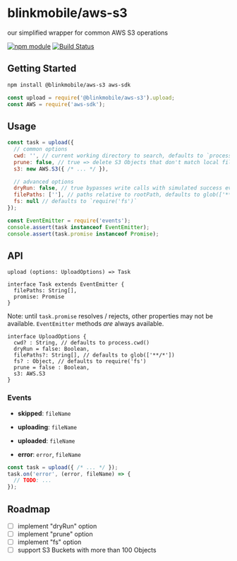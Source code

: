 # blinkmobile/aws-s3

our simplified wrapper for common AWS S3 operations

[![npm module](https://img.shields.io/npm/v/@blinkmobile/aws-s3.svg)](https://www.npmjs.com/package/@blinkmobile/aws-s3)
[![Build Status](https://travis-ci.org/blinkmobile/aws-s3.js.svg?branch=master)](https://travis-ci.org/blinkmobile/aws-s3.js)


## Getting Started

```sh
npm install @blinkmobile/aws-s3 aws-sdk
```

```js
const upload = require('@blinkmobile/aws-s3').upload;
const AWS = require('aws-sdk');
```


## Usage

```js
const task = upload({
  // common options
  cwd: '', // current working directory to search, defaults to `process.cwd()`
  prune: false, // true => delete S3 Objects that don't match local files
  s3: new AWS.S3({ /* ... */ }),

  // advanced options
  dryRun: false, // true bypasses write calls with simulated success events
  filePaths: [''], // paths relative to rootPath, defaults to glob(['**/*'])
  fs: null // defaults to `require('fs')`
});

const EventEmitter = require('events');
console.assert(task instanceof EventEmitter);
console.assert(task.promise instanceof Promise);
```

## API

```
upload (options: UploadOptions) => Task
```

```
interface Task extends EventEmitter {
  filePaths: String[],
  promise: Promise
}
```

Note: until `task.promise` resolves / rejects, other properties may not be available. `EventEmitter` methods _are_ always available.

```
interface UploadOptions {
  cwd? : String, // defaults to process.cwd()
  dryRun = false: Boolean,
  filePaths?: String[], // defaults to glob(['**/*'])
  fs? : Object, // defaults to require('fs')
  prune = false : Boolean,
  s3: AWS.S3
}
```


### Events

- **skipped**: `fileName`

- **uploading**: `fileName`

- **uploaded**: `fileName`

- **error**: `error`, `fileName`

```js
const task = upload({ /* ... */ });
task.on('error', (error, fileName) => {
  // TODO: ...
});
```


## Roadmap

- [ ] implement "dryRun" option
- [ ] implement "prune" option
- [ ] implement "fs" option
- [ ] support S3 Buckets with more than 100 Objects
